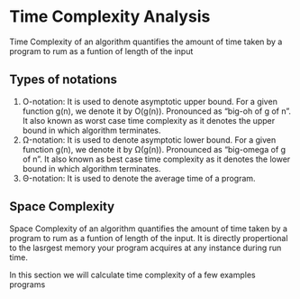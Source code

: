 # Time Complexity Analysis

Time Complexity of an algorithm quantifies the amount of time taken by a program to rum as a funtion of length of the input

## Types of notations

1. O-notation: It is used to denote asymptotic upper bound. For a given function g(n), we denote it by O(g(n)). Pronounced as “big-oh of g of n”. It also known as worst case time complexity as it denotes the upper bound in which algorithm terminates.
2. Ω-notation: It is used to denote asymptotic lower bound. For a given function g(n), we denote it by Ω(g(n)). Pronounced as “big-omega of g of n”. It also known as best case time complexity as it denotes the lower bound in which algorithm terminates.
3. Θ-notation: It is used to denote the average time of a program.

## Space Complexity

Space Complexity of an algorithm quantifies the amount of time taken by a program to rum as a funtion of length of the input. It is directly propertional to the lasrgest memory your program acquires at any instance during run time.

In this section we will calculate time complexity of a few examples programs
